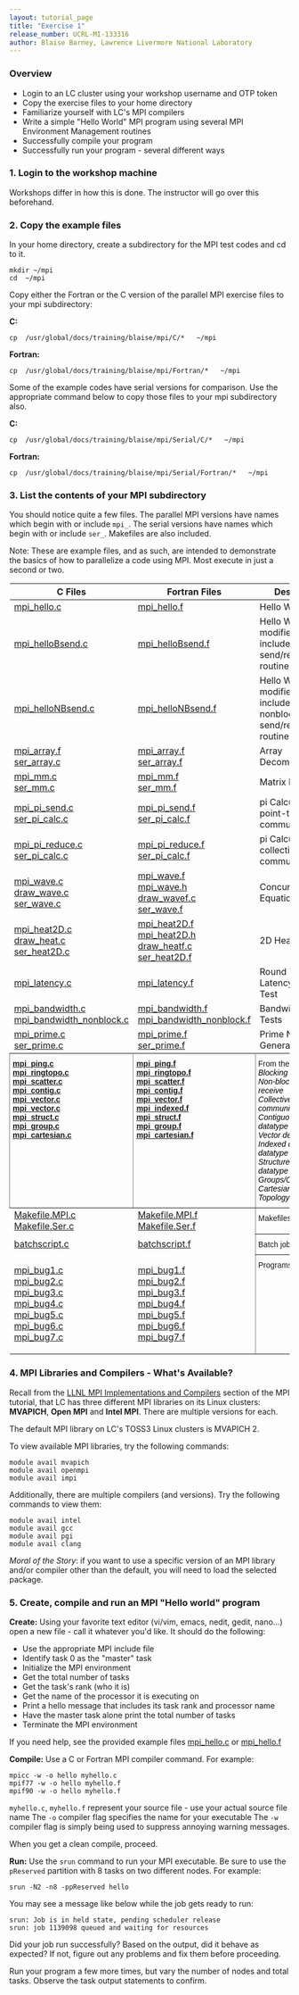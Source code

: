 ```yaml
---
layout: tutorial_page
title: "Exercise 1"
release_number: UCRL-MI-133316
author: Blaise Barney, Lawrence Livermore National Laboratory
---
```


### Overview

* Login to an LC cluster using your workshop username and OTP token
* Copy the exercise files to your home directory
* Familiarize yourself with LC's MPI compilers
* Write a simple "Hello World" MPI program using several MPI Environment Management routines
* Successfully compile your program
* Successfully run your program - several different ways

### 1. Login to the workshop machine
Workshops differ in how this is done. The instructor will go over this beforehand.

### 2. Copy the example files

In your home directory, create a subdirectory for the MPI test codes and cd to it.

```
mkdir ~/mpi
cd  ~/mpi
```

Copy either the Fortran or the C version of the parallel MPI exercise files to your mpi subdirectory:


**C:**
```
cp  /usr/global/docs/training/blaise/mpi/C/*   ~/mpi
```

**Fortran:**
```
cp  /usr/global/docs/training/blaise/mpi/Fortran/*   ~/mpi
```

Some of the example codes have serial versions for comparison. Use the appropriate command below to copy those files to your mpi subdirectory also.

**C:**
```
cp  /usr/global/docs/training/blaise/mpi/Serial/C/*   ~/mpi
```
**Fortran:**
```
cp  /usr/global/docs/training/blaise/mpi/Serial/Fortran/*   ~/mpi
```

### 3. List the contents of your MPI subdirectory

You should notice quite a few files. The parallel MPI versions have names which begin with or include `mpi_`. The serial versions have names which begin with or include `ser_`. Makefiles are also included.

Note: These are example files, and as such, are intended to demonstrate the basics of how to parallelize a code using MPI. Most execute in just a second or two.

<table class="table table-striped table-bordered"><thead><tr><th>C Files</th><th>Fortran Files</th><th>Description</th></tr></thead><tbody><tr><td ><a href="/mpi/mpi_hello.c">mpi_hello.c</a></td><td ><a href="/mpi/mpi_hello.f">mpi_hello.f</a></td><td></a>Hello World</td></tr><tr><td ><a href="/mpi/mpi_helloBsend.c">mpi_helloBsend.c</a></td><td ><a href="/mpi/mpi_helloBsend.f">mpi_helloBsend.f</a></td><td><a href="/mpi/..."></a>Hello World modified to include blocking send/receive routines</span></td></tr><tr><td ><a href="/mpi/mpi_helloNBsend.c">mpi_helloNBsend.c</a></td><td ><a href="/mpi/mpi_helloNBsend.f">mpi_helloNBsend.f</a></td><td>Hello World modified to include nonblocking send/receive routines</td></tr><tr><td ><a href="/mpi/mpi_array.f">mpi_array.f</a><br><a href="/mpi/ser_array.c">ser_array.c</a></td><td ><a href="/mpi/mpi_array.f">mpi_array.f</a><br><a href="/mpi/ser_array.f">ser_array.f</a></td><td>Array Decomposition</td></tr><tr><td ><a href="/mpi/mpi_mm.c">mpi_mm.c</a><br><a href="/mpi/ser_mm.c">ser_mm.c</a></td><td ><a href="/mpi/mpi_mm.f">mpi_mm.f</a><br><a href="/mpi/ser_mm.f">ser_mm.f</a></td><td>Matrix Multiply</td></tr><tr><td ><a href="/mpi/mpi_pi_send.c">mpi_pi_send.c</a><br><a href="/mpi/ser_pi_calc.c">ser_pi_calc.c</a></td><td ><a href="/mpi/mpi_pi_send.f">mpi_pi_send.f</a><br><a href="/mpi/ser_pi_calc.f">ser_pi_calc.f</a></td><td><a href="/mpi/..."></a>pi Calculation - point-to-point communications</span></td></tr><tr><td ><a href="/mpi/mpi_pi_reduce.c">mpi_pi_reduce.c</a><br><a href="/mpi/ser_pi_calc.c">ser_pi_calc.c</a></td><td ><a href="/mpi/mpi_pi_reduce.f">mpi_pi_reduce.f</a><br><a href="/mpi/ser_pi_calc.f">ser_pi_calc.f</a></td><td>pi Calculation - collective communications</td></tr><tr><td ><a href="/mpi/mpi_wave.c">mpi_wave.c</a><br><a href="/mpi/draw_wave.c">draw_wave.c</a><br><a href="/mpi/ser_wave.c">ser_wave.c</a></td><td ><a href="/mpi/mpi_wave.f">mpi_wave.f</a><br><a href="/mpi/mpi_wave.h">mpi_wave.h</a><br><a href="/mpi/draw_wavef.c">draw_wavef.c</a><br><a href="/mpi/ser_wave.f">ser_wave.f</a></td><td>Concurrent Wave Equation</td></tr><tr><td ><a href="/mpi/mpi_heat2D.c">mpi_heat2D.c</a><br><a href="/mpi/draw_heat.c">draw_heat.c</a><br><a href="/mpi/ser_heat2D.c">ser_heat2D.c</a></td><td ><a href="/mpi/mpi_heat2D.f">mpi_heat2D.f</a><br><a href="/mpi/mpi_heat2D.h">mpi_heat2D.h</a><br><a href="/mpi/draw_heatf.c">draw_heatf.c</a><br><a href="/mpi/ser_heat2D.f">ser_heat2D.f</a></td><td>2D Heat Equation</td></tr><tr><td ><a href="/mpi/mpi_latency.c">mpi_latency.c</a></td><td ><a href="/mpi/mpi_latency.f">mpi_latency.f</a></td><td>Round Trip Latency Timing Test</td></tr><tr><td ><a href="/mpi/mpi_bandwidth.c">mpi_bandwidth.c</a><br><a href="/mpi/mpi_bandwidth_nonblock.c">mpi_bandwidth_nonblock.c</a></span></td><td ><a href="/mpi/mpi_bandwidth.f">mpi_bandwidth.f</a><br><a href="/mpi/mpi_bandwidth_nonblock.f">mpi_bandwidth_nonblock.f</a></td><td>Bandwidth Timing Tests</td></tr><tr><td><a href="/mpi/mpi_prime.c">mpi_prime.c</a><br><a href="/mpi/ser_prime.c">ser_prime.c</a></td><td ><a href="/mpi/mpi_prime.f">mpi_prime.f</a><br><a href="/mpi/ser_prime.f">ser_prime.f</a></td><td>Prime Number Generation</td></tr><tr><td style="border-color:inherit;border-style:solid;border-width:1px;font-family:Arial, sans-serif;font-size:14px;font-weight:bold;overflow:hidden;padding:10px 5px;text-align:left;vertical-align:top;word-break:normal"><a href="/mpi/mpi_ping.c">mpi_ping.c</a><br><a href="/mpi/mpi_ringtopo.c">mpi_ringtopo.c</a><br><a href="/mpi/mpi_scatter.c">mpi_scatter.c</a><br><a href="/mpi/mpi_contig.c">mpi_contig.c</a></span><br><a href="/mpi/mpi_vector.c">mpi_vector.c</a><br><a href="/mpi/mpi_vector.c">mpi_vector.c</a></span><br><a href="/mpi/mpi_struct.c">mpi_struct.c</a><br><a href="/mpi/mpi_group.c">mpi_group.c</a><br><a href="/mpi/mpi_cartesian.c">mpi_cartesian.c</a></td><td style="border-color:inherit;border-style:solid;border-width:1px;font-family:Arial, sans-serif;font-size:14px;font-weight:bold;overflow:hidden;padding:10px 5px;text-align:left;vertical-align:top;word-break:normal"><a href="/mpi/exampls/mpi_ping.f">mpi_ping.f</a><br>
        <a href="/mpi/examples/mpi_ringtopo.f">mpi_ringtopo.f</a><br>
        <a href="/mpi/examples/mpi_scatter.f">mpi_scatter.f</a><br>
        <a href="/mpi/examples/mpi_contig.f">mpi_contig.f</a><br>        <a href="/mpi/examples/mpi_vector.f">mpi_vector.f</a><br>
        <a href="/mpi/examples/mpi_indexed.f">mpi_indexed.f</a><br>
        <a href="/mpi/examples/mpi_struct.f">mpi_struct.f</a><br>
        <a href="/mpi/examples/mpi_group.f">mpi_group.f</a><br>
        <a href="/mpi/examples/mpi_cartesian.f">mpi_cartesian.f</a></td>
      <td style="border-color:inherit;border-style:solid;border-width:1px;font-family:Arial, sans-serif;font-size:14px;overflow:hidden;padding:10px 5px;text-align:left;vertical-align:top;word-break:normal"><a href="/mpi/..."></a>From the tutorial...</span><br><span style="font-weight:normal;font-style:italic;color:#000">Blocking send-receive </span><br><span style="font-weight:normal;font-style:italic;color:#000">Non-blocking send-receive</span><a href="/mpi/..."></a> </span><br><span style="font-weight:normal;font-style:italic;color:#000">Collective communications </span><br><span style="font-weight:normal;font-style:italic;color:#000">Contiguous derived datatype </span><br><span style="font-weight:normal;font-style:italic;color:#000">Vector derived datatype </span><br><span style="font-weight:normal;font-style:italic;color:#000">Indexed derived datatype </span><br><span style="font-weight:normal;font-style:italic;color:#000">Structure derived datatype </span><br><span style="font-weight:normal;font-style:italic;color:#000">Groups/Communicators </span><br><span style="font-weight:normal;font-style:italic;color:#000">Cartesian </span><span style="font-style:italic;color:#000">Virtual Topology</span></td></tr><tr>
        <td ><a href="/mpi/examples/Makefile.MPI.c">Makefile.MPI.c</span></a><br>
        <a href="/mpi/examples/Makefile.Ser.c">Makefile.Ser.c</a></td>
        <td ><a href="/mpi/examples/Makefile.MPI.f">Makefile.MPI.f</a></span><br>
        <a href="/mpi/examples/Makefile.Ser.f">Makefile.Ser.f</span></a></td>
        <td style="border-color:inherit;border-style:solid;border-width:1px;font-family:Arial, sans-serif;font-size:14px;overflow:hidden;padding:10px 5px;text-align:left;vertical-align:top;word-break:normal"><a href="/mpi/..."></a>Makefiles</span></td></tr><tr>
          <td ><a href="/mpi/examples/batchscript.c">batchscript.c</span></a></td>
          <td ><a href="/mpi/examples/batchscript.f">batchscript.f</span></a></td><td style="border-color:inherit;border-style:solid;border-width:1px;font-family:Arial, sans-serif;font-size:14px;overflow:hidden;padding:10px 5px;text-align:left;vertical-align:top;word-break:normal"><a href="/mpi/..."></a>Batch job scripts</span></td></tr><tr>
            <td ><p><a href="/mpi/examples/mpi_bug1.c">mpi_bug1.c</a><br>
              <a href="/mpi/examples/mpi_bug2.c">mpi_bug2.c</a><br>
              <a href="/mpi/examples/mpi_bug3.c">mpi_bug3.c</span></a><br>
              <a href="/mpi/examples/mpi_bug4.c">mpi_bug4.c</span></a><br>
              <a href="/mpi/examples/mpi_bug5.c">mpi_bug5.c <br>
              </a><a href="/mpi/examples/mpi_bug6.c">mpi_bug6.c</a><br>
              <a href="/examples/mpi_bug7.c">mpi_bug7.c</a></p>              </span></td>
            <td ><a href="/mpi/examples/mpi_bug1.f">mpi_bug1.f</a><br>
            <a href="/mpi/examples/mpi_bug2.f">mpi_bug2.f</a><br>
            <a href="/mpi/examples/mpi_bug3.f">mpi_bug3.f</span></a><br>
            <a href="/mpi/examples/mpi_bug4.f">mpi_bug4.f</span></a><br>
            <a href="/mpi/examples/mpi_bug5.f">mpi_bug5.f</span></a><br>
            <a href="/mpi/examples/mpi_bug6.f">mpi_bug6.f</span></a><br>
            <a href="/mpi/examples/mpi_bug7.f">mpi_bug7.f</span></a></td><td style="border-color:inherit;border-style:solid;border-width:1px;font-family:Arial, sans-serif;font-size:14px;overflow:hidden;padding:10px 5px;text-align:left;vertical-align:top;word-break:normal"><a href="/mpi/..."></a>Programs with bugs</span></td></tr></tbody></table>



### 4. MPI Libraries and Compilers - What's Available?

Recall from the [LLNL MPI Implementations and Compilers](implementations.md) section of the MPI tutorial, that LC has three different MPI libraries on its Linux clusters: **MVAPICH**, **Open MPI** and **Intel MPI**. There are multiple versions for each.

The default MPI library on LC's TOSS3 Linux clusters is MVAPICH 2.

To view available MPI libraries, try the following commands:

```
module avail mvapich
module avail openmpi
module avail impi
```

Additionally, there are multiple compilers (and versions). Try the following commands to view them:

```
module avail intel
module avail gcc
module avail pgi
module avail clang
```

*Moral of the Story*: if you want to use a specific version of an MPI library and/or compiler other than the default, you will need to load the selected package.

### 5. Create, compile and run an MPI "Hello world" program

**Create:** Using your favorite text editor (vi/vim, emacs, nedit, gedit, nano...) open a new file - call it whatever you'd like.
It should do the following:
* Use the appropriate MPI include file
* Identify task 0 as the "master" task
* Initialize the MPI environment
* Get the total number of tasks
* Get the task's rank (who it is)
* Get the name of the processor it is executing on
* Print a hello message that includes its task rank and processor name
* Have the master task alone print the total number of tasks
* Terminate the MPI environment

If you need help, see the provided example files [mpi_hello.c](examples/mpi_hello.c) or [mpi_hello.f](examples/mpi_hello.f)

**Compile:** Use a C or Fortran MPI compiler command. For example:

```
mpicc -w -o hello myhello.c
mpif77 -w -o hello myhello.f
mpif90 -w -o hello myhello.f
```

`myhello.c`, `myhello.f`  represent your source file - use your actual source file name
The `-o` compiler flag specifies the name for your executable
The `-w` compiler flag is simply being used to suppress annoying warning messages.

When you get a clean compile, proceed.

**Run:** Use the `srun` command to run your MPI executable. Be sure to use the `pReserved` partition with 8 tasks on two different nodes. For example:
```
srun -N2 -n8 -ppReserved hello
```

You may see a message like below while the job gets ready to run:

```
srun: Job is in held state, pending scheduler release
srun: job 1139098 queued and waiting for resources
```

Did your job run successfully? Based on the output, did it behave as expected? If not, figure out any problems and fix them before proceeding.

Run your program a few more times, but vary the number of nodes and total tasks. Observe the task output statements to confirm.
